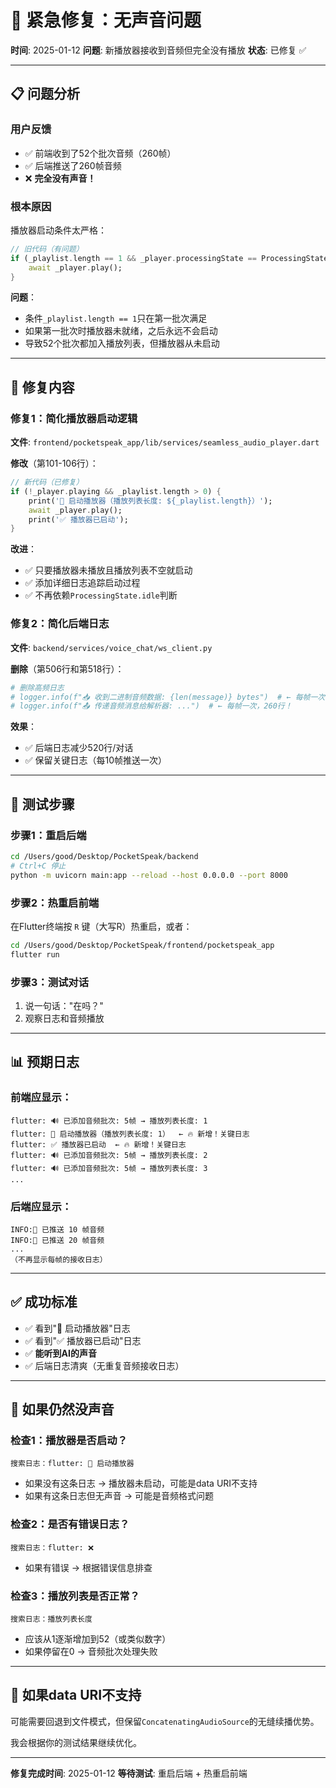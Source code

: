 # 🚨 紧急修复：无声音问题

**时间**: 2025-01-12
**问题**: 新播放器接收到音频但完全没有播放
**状态**: 已修复 ✅

---

## 📋 问题分析

### 用户反馈
- ✅ 前端收到了52个批次音频（260帧）
- ✅ 后端推送了260帧音频
- ❌ **完全没有声音！**

### 根本原因

播放器启动条件太严格：
```dart
// 旧代码（有问题）
if (_playlist.length == 1 && _player.processingState == ProcessingState.idle) {
    await _player.play();
}
```

**问题**：
- 条件`_playlist.length == 1`只在第一批次满足
- 如果第一批次时播放器未就绪，之后永远不会启动
- 导致52个批次都加入播放列表，但播放器从未启动

---

## 🔧 修复内容

### 修复1：简化播放器启动逻辑

**文件**: `frontend/pocketspeak_app/lib/services/seamless_audio_player.dart`

**修改**（第101-106行）：
```dart
// 新代码（已修复）
if (!_player.playing && _playlist.length > 0) {
    print('🎵 启动播放器（播放列表长度: ${_playlist.length}）');
    await _player.play();
    print('✅ 播放器已启动');
}
```

**改进**：
- ✅ 只要播放器未播放且播放列表不空就启动
- ✅ 添加详细日志追踪启动过程
- ✅ 不再依赖`ProcessingState.idle`判断

### 修复2：简化后端日志

**文件**: `backend/services/voice_chat/ws_client.py`

**删除**（第506行和第518行）：
```python
# 删除高频日志
# logger.info(f"📥 收到二进制音频数据: {len(message)} bytes")  # ← 每帧一次，260行！
# logger.info(f"📤 传递音频消息给解析器: ...")  # ← 每帧一次，260行！
```

**效果**：
- ✅ 后端日志减少520行/对话
- ✅ 保留关键日志（每10帧推送一次）

---

## 🧪 测试步骤

### 步骤1：重启后端

```bash
cd /Users/good/Desktop/PocketSpeak/backend
# Ctrl+C 停止
python -m uvicorn main:app --reload --host 0.0.0.0 --port 8000
```

### 步骤2：热重启前端

在Flutter终端按 `R` 键（大写R）热重启，或者：
```bash
cd /Users/good/Desktop/PocketSpeak/frontend/pocketspeak_app
flutter run
```

### 步骤3：测试对话

1. 说一句话："在吗？"
2. 观察日志和音频播放

---

## 📊 预期日志

### 前端应显示：
```
flutter: 🔊 已添加音频批次: 5帧 → 播放列表长度: 1
flutter: 🎵 启动播放器（播放列表长度: 1）  ← 🔥 新增！关键日志
flutter: ✅ 播放器已启动  ← 🔥 新增！关键日志
flutter: 🔊 已添加音频批次: 5帧 → 播放列表长度: 2
flutter: 🔊 已添加音频批次: 5帧 → 播放列表长度: 3
...
```

### 后端应显示：
```
INFO:🎵 已推送 10 帧音频
INFO:🎵 已推送 20 帧音频
...
（不再显示每帧的接收日志）
```

---

## ✅ 成功标准

- ✅ 看到"🎵 启动播放器"日志
- ✅ 看到"✅ 播放器已启动"日志
- ✅ **能听到AI的声音**
- ✅ 后端日志清爽（无重复音频接收日志）

---

## 🎯 如果仍然没声音

### 检查1：播放器是否启动？
```
搜索日志：flutter: 🎵 启动播放器
```
- 如果没有这条日志 → 播放器未启动，可能是data URI不支持
- 如果有这条日志但无声音 → 可能是音频格式问题

### 检查2：是否有错误日志？
```
搜索日志：flutter: ❌
```
- 如果有错误 → 根据错误信息排查

### 检查3：播放列表是否正常？
```
搜索日志：播放列表长度
```
- 应该从1逐渐增加到52（或类似数字）
- 如果停留在0 → 音频批次处理失败

---

## 🔄 如果data URI不支持

可能需要回退到文件模式，但保留`ConcatenatingAudioSource`的无缝续播优势。

我会根据你的测试结果继续优化。

---

**修复完成时间**: 2025-01-12
**等待测试**: 重启后端 + 热重启前端
